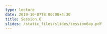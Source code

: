 ```yaml
---
type: lecture
date: 2019-10-07T8:00:00+4:30
title: Session 6
slides: /static_files/slides/session6ap.pdf
---
```

